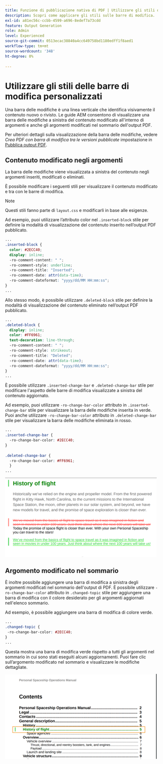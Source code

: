 ```yaml
---
title: Funzione di pubblicazione nativa di PDF | Utilizzare gli stili delle barre di modifica personalizzati
description: Scopri come applicare gli stili sulle barre di modifica.
exl-id: a81ec56c-ccbb-4599-a696-8edef7a73cdd
feature: Output Generation
role: Admin
level: Experienced
source-git-commit: 0513ecac38840a4cc649758bd1180edff1f8aed1
workflow-type: tm+mt
source-wordcount: '348'
ht-degree: 0%

---
```


# Utilizzare gli stili delle barre di modifica personalizzati

Una barra delle modifiche è una linea verticale che identifica visivamente il contenuto nuovo o rivisto. Le guide AEM consentono di visualizzare una barra delle modifiche a sinistra del contenuto modificato all&#39;interno di argomenti e anche gli argomenti modificati nel sommario dell&#39;output PDF.

Per ulteriori dettagli sulla visualizzazione della barra delle modifiche, vedere *Crea PDF con barra di modifica tra le versioni pubblicate* impostazione in [Pubblica output PDF](../web-editor/native-pdf-web-editor.md).

## Contenuto modificato negli argomenti

La barra delle modifiche viene visualizzata a sinistra del contenuto negli argomenti inseriti, modificati o eliminati.

È possibile modificare i seguenti stili per visualizzare il contenuto modificato e tra con le barre di modifica.


>[!NOTE]
>
>Questi stili fanno parte di `layout.css` e modificarli in base alle esigenze.

Ad esempio, puoi utilizzare l’attributo color nel `.inserted-block` stile per definire la modalità di visualizzazione del contenuto inserito nell’output PDF pubblicato.


```css
...
.inserted-block { 
  color: #2ECC40; 
  display: inline; 
  -ro-comment-content: " "; 
  -ro-comment-style: underline; 
  -ro-comment-title: "Inserted"; 
  -ro-comment-date: attr(data-time); 
  -ro-comment-dateformat: "yyyy/dd/MM HH:mm:ss"; 
} 
...
```

Allo stesso modo, è possibile utilizzare `.deleted-block` stile per definire la modalità di visualizzazione del contenuto eliminato nell’output PDF pubblicato.

```css
...
.deleted-block { 
  display: inline; 
  color: #FF6961; 
  text-decoration: line-through; 
  -ro-comment-content: " "; 
  -ro-comment-style: strikeout; 
  -ro-comment-title: "Deleted"; 
  -ro-comment-date: attr(data-time); 
  -ro-comment-dateformat: "yyyy/dd/MM HH:mm:ss"; 
} 
...
```

È possibile utilizzare `.inserted-change-bar` e `.deleted-change-bar` stile per modificare l&#39;aspetto delle barre di modifica visualizzate a sinistra del contenuto aggiornato.

Ad esempio, puoi utilizzare `-ro-change-bar-color` attributo in `.inserted-change-bar` stile per visualizzare la barra delle modifiche inserita in verde. Puoi anche utilizzare `-ro-change-bar-color` attributo in `.deleted-change-bar` stile per visualizzare la barra delle modifiche eliminata in rosso.

```css
...
.inserted-change-bar { 
  -ro-change-bar-color: #2ECC40; 
} 

.deleted-change-bar { 
  -ro-change-bar-color: #FF6961; 
  } 
...
```

<img src="./assets/changed-bar-content.png" alt="Contenuto dell’argomento barra modificato" width="500">

## Argomento modificato nel sommario

È inoltre possibile aggiungere una barra di modifica a sinistra degli argomenti modificati nel sommario dell&#39;output di PDF. È possibile utilizzare `-ro-change-bar-color` attributo in `.changed-topic` stile per aggiungere una barra di modifica con il colore desiderato per gli argomenti aggiornati nell&#39;elenco sommario.

Ad esempio, è possibile aggiungere una barra di modifica di colore verde.

```css
...
.changed-topic { 
 -ro-change-bar-color: #2ECC40; 
}  
...
```


Questa mostra una barra di modifica verde rispetto a tutti gli argomenti nel sommario in cui sono stati eseguiti alcuni aggiornamenti. Puoi fare clic sull’argomento modificato nel sommario e visualizzare le modifiche dettagliate.

<img src="./assets/changed-bar-TOC.png" alt="Sommario a barre modificato" width="500">
